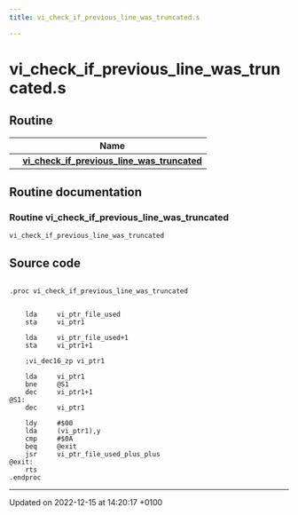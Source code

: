 ```yaml
---
title: vi_check_if_previous_line_was_truncated.s

---
```


# vi_check_if_previous_line_was_truncated.s



## Routine

|                | Name           |
| -------------- | -------------- |
| | **[vi_check_if_previous_line_was_truncated](Files/vi__check__if__previous__line__was__truncated_8s.md#Routine-vi-check-if-previous-line-was-truncated)** |


## Routine documentation

### Routine vi_check_if_previous_line_was_truncated

```ca65
vi_check_if_previous_line_was_truncated
```




## Source code

```ca65

.proc vi_check_if_previous_line_was_truncated


    lda     vi_ptr_file_used
    sta     vi_ptr1

    lda     vi_ptr_file_used+1
    sta     vi_ptr1+1

    ;vi_dec16_zp vi_ptr1

    lda     vi_ptr1
    bne     @S1
    dec     vi_ptr1+1
@S1:
    dec     vi_ptr1

    ldy     #$00
    lda     (vi_ptr1),y
    cmp     #$0A
    beq     @exit
    jsr     vi_ptr_file_used_plus_plus
@exit:
    rts
.endproc
```


-------------------------------

Updated on 2022-12-15 at 14:20:17 +0100
